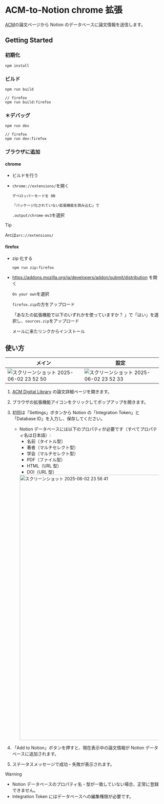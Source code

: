 # ACM-to-Notion chrome 拡張

[ACM](https://dl.acm.org/)の論文ページから Notion のデータベースに論文情報を送信します。

## Getting Started

### 初期化

```
npm install
```

### ビルド

```
npm run build

// firefox
npm run build:firefox
```

### ＊デバッグ

```
npm run dev

// firefox
npm run dev:firefox
```

### ブラウザに追加

#### chrome

- ビルドを行う

- `chrome://extensions/`を開く

      デベロッパーモードを ON

      「パッケージ化されていない拡張機能を読み込む」で

  `.output/chrome-mv3`を選択

> [!TIP]
> 
> Arcは`arc://extensions/`

#### firefox

- zip 化する
  ```
  npm run zip:firefox
  ```
- https://addons.mozilla.org/ja/developers/addon/submit/distribution を開く

  `On your own`を選択

  `firefox.zip`の方をアップロード

  「あなたの拡張機能で以下のいずれかを使っていますか？ 」で「はい」を選択し、`sources.zip`をアップロード

  メールに来たリンクからインストール

## 使い方
|メイン|設定|
|---|---|
|![スクリーンショット 2025-06-02 23 52 50](https://github.com/user-attachments/assets/06fb38da-e5dc-4a69-bca8-314f179f4b86)|![スクリーンショット 2025-06-02 23 52 33](https://github.com/user-attachments/assets/c906bdd3-f776-4312-a9a7-60f2c5165cbf)|

1. [ACM Digital Library](https://dl.acm.org/) の論文詳細ページを開きます。
2. ブラウザの拡張機能アイコンをクリックしてポップアップを開きます。
3. 初回は「Settings」ボタンから Notion の「Integration Token」と「Database ID」を入力し、保存してください。
   - Notion データベースには以下のプロパティが必要です（すべてプロパティ名は日本語）:
     - 名前（タイトル型）
     - 著者（マルチセレクト型）
     - 学会（マルチセレクト型）
     - PDF（ファイル型）
     - HTML（URL 型）
     - DOI（URL 型）
     <img width="866" alt="スクリーンショット 2025-06-02 23 56 41" src="https://github.com/user-attachments/assets/f82f2382-a3dd-49cb-969f-a6057509dbdb" />

4. 「Add to Notion」ボタンを押すと、現在表示中の論文情報が Notion データベースに追加されます。
5. ステータスメッセージで成功・失敗が表示されます。

> [!WARNING]
>
> - Notion データベースのプロパティ名・型が一致していない場合、正常に登録できません。
> - Integration Token にはデータベースへの編集権限が必要です。
